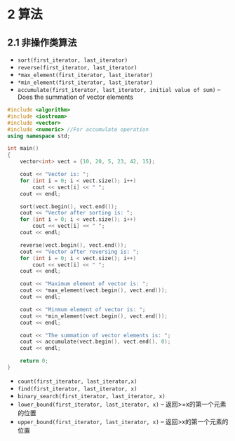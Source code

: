 # 2 算法

## 2.1 非操作类算法

- `sort(first_iterator, last_iterator)`
- `reverse(first_iterator, last_iterator)`
- `*max_element(first_iterator, last_iterator)`
- `*min_element(first_iterator, last_iterator)`
- `accumulate(first_iterator, last_iterator, initial value of sum)` – Does the summation of vector elements

```cpp
#include <algorithm>
#include <iostream>
#include <vector>
#include <numeric> //For accumulate operation
using namespace std;

int main()
{
    vector<int> vect = {10, 20, 5, 23, 42, 15};

    cout << "Vector is: ";
    for (int i = 0; i < vect.size(); i++)
        cout << vect[i] << " ";
    cout << endl;

    sort(vect.begin(), vect.end());
    cout << "Vector after sorting is: ";
    for (int i = 0; i < vect.size(); i++)
        cout << vect[i] << " ";
    cout << endl;

    reverse(vect.begin(), vect.end());
    cout << "Vector after reversing is: ";
    for (int i = 0; i < vect.size(); i++)
        cout << vect[i] << " ";
    cout << endl;

    cout << "Maximum element of vector is: ";
    cout << *max_element(vect.begin(), vect.end());
    cout << endl;

    cout << "Minmum element of vector is: ";
    cout << *min_element(vect.begin(), vect.end());
    cout << endl;

    cout << "The summation of vector elements is: ";
    cout << accumulate(vect.begin(), vect.end(), 0);
    cout << endl;

    return 0;
}
```

- `count(first_iterator, last_iterator,x)`
- `find(first_iterator, last_iterator, x)`
- `binary_search(first_iterator, last_iterator, x)`
- `lower_bound(first_iterator, last_iterator, x)` – 返回>=x的第一个元素的位置
- `upper_bound(first_iterator, last_iterator, x)` – 返回>x的第一个元素的位置